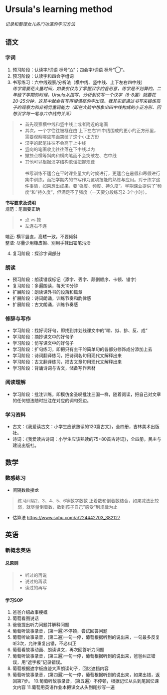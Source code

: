 # Ursula's learning method #
###### *记录和整理女儿各门功课的学习方法* #####
## 语文 ##
### 字词 ###
1. 预习阶段：认读字/词语 标号“△”；四会字/词语 标号”◯“。
2. 预习阶段：认读字和四会字组词
3. 书写练习：六中线观察/分析法（横中线、竖中线、上下左右四中线）
  *<br>练字需要花大量时间，如果仅仅为了掌握汉字的音形意，练字是不划算的。二年级下学期的时候，Ursula从描写、分析到仿写一个汉字（6-8遍）就要花20-25分钟，这其中就会有写得很漂亮的字出现。我其实是通过书写来锻炼孩子的观察力和非视觉重现能力（即在大脑中想象出四中线构成的小正方形、回想汉字每一笔与六中线的关系）*
  >- 首先观察横中线和竖中线上或者附近的笔画
  >- 其次，一个字往往被框在由‘上下左右’四中线围成的更小的正方形里，需要观察哪些笔画突破了这个小正方形
  >- 汉字的起笔往往不会高于上中线
  >- 竖向的笔画收比往往落在下中线以内
  >- 撇捺点横等斜向和横向笔画不会突破左、右中线
  >- 其他可以根据汉字结构歌谣把握规律  
  <br>书写训练不适合在平时课业量大的时候进行，更适合在暑假和寒假进行集中训练。而把学期内的书写作为这项技能的熟练与应用。对于练字这件事情，如果想出成果，要“强度、频度、持久度“。学期课业提供了”频度“和”持久度“，但满足不了强度（一天要分段练习2-3个小时）。

**书写要求及说明**  
规范：笔画要正确
>- 点 vs 捺
>- 左连右不连  

端正: 横平竖直，高矮一致，不要倾斜  
整洁: 尽量少用橡皮擦、别用手抹出铅笔污渍  
  
4. 复习阶段：探诊字词部分
  
### 朗读 ###
- 预习阶段：朗读错误标记（添字、丢字、颠倒顺序、卡顿、错字）
- 复习阶段：多遍朗读，每天10分钟
- 扩展阶段：朗读课外书的段落和篇章
- 扩展阶段：诗词朗诵，训练节奏和韵律感
- 扩展阶段：古文朗诵，训练节奏感

### 修辞与写作 ###
- 学习阶段：找好词好句，即找到并划线课文中的”喻、拟、排、反、成“
- 学习阶段：摘抄课文中的好句子
- 学习阶段：仿写课文中的好句子
- 学习阶段：扩句练习，即把只有主干的简单句的各部分修饰成分添加上去
- 学习阶段：诗词翻译练习，把诗词名句用现代文解释出来
- 学习阶段：古文翻译练习，把古文章句用现代文解释出来
- 学习阶段：背诵诗词与古文，储备写作素材
  
### 阅读理解 ###
- 学习阶段：批注训练，即模仿金圣叹批注三国一样，随着阅读，把自己对文章的任何想法随时批注在对应的词句旁边。
  
### 学习资料 ###
- 古文：《我爱读古文：小学生应该熟读的120篇古文》，全四册，吉林美术出版社。
- 诗词：《我爱读古诗词：小学生应该熟读的75+80首古诗词》，全四册，民主与建设出版社。


## 数学 ##
### 数感练习
- 间隔数数接龙
 > 练习间隔2、3、4、5、6等数字数数
 > 正着数和倒着数结合，如果减法比较弱，就尽量倒着数，数到孩子自己”感受“到规律为止
- 估算法 https://www.sohu.com/a/224442703_382127


## 英语 ##
### 新概念英语
#### 总原则
>- 听过的再说
>- 说过的再读
>- 读过的再写
#### 学习SOP
1. 爸爸介绍故事梗概
2. 葡萄看图说话
3. 爸爸提出听力问题并解释问题
4. 葡萄听故事录音，(第一遍)不停顿，尝试回答问题
5. 葡萄听故事录音，(第二遍)一句一停，葡萄根据听到的说出来，一句最多反复听3次，允许重复出错，不必纠正
6. 葡萄看故事动画、朗读课文，再次回答听力问题
7. 葡萄听故事录音，(第三遍)一句一停，葡萄根据听到的说出来，爸爸纠正错误，用“遮字板”记录错误。
8. 葡萄根据遮字板痕迹大声朗读句子，回忆遮挡内容
9. 葡萄听故事录音，(第四遍)一句一停，葡萄根据听到的说出来，如果出错，返回第7步。
10.葡萄听故事录音，(第五遍）不停顿，根据记忆从头到尾回忆课文内容
11.葡萄用英语作业本把课文从头到尾抄写一遍
